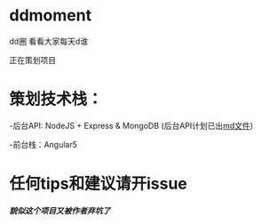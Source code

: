 # ddmoment
dd圈 看看大家每天d谁

正在策划项目

# 策划技术栈：
-后台API: NodeJS + Express & MongoDB (后台API计划已出[md文件](./docs/plan.md))

-前台栈：Angular5

# 任何tips和建议请开issue

##### 貌似这个项目又被作者弃坑了
